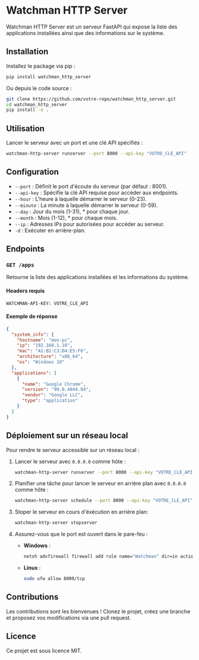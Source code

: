# Watchman HTTP Server

Watchman HTTP Server est un serveur FastAPI qui expose la liste des applications installées ainsi que des informations sur le système.

## Installation

Installez le package via pip :
```sh
pip install watchman_http_server
```

Ou depuis le code source :
```sh
git clone https://github.com/votre-repo/watchman_http_server.git
cd watchman_http_server
pip install -e .
```

## Utilisation

Lancer le serveur avec un port et une clé API spécifiés :
```sh
watchman-http-server runserver --port 8000 --api-key "VOTRE_CLE_API"
```

## Configuration

- `--port` : Définit le port d'écoute du serveur (par défaut : 8001).
- `--api-key` : Spécifie la clé API requise pour accéder aux endpoints.
- `--hour` : L'heure à laquelle démarrer le serveur (0-23).
- `--minute` : La minute à laquelle démarrer le serveur (0-59).
- `--day` : Jour du mois (1-31), * pour chaque jour.
- `--month` : Mois (1-12), * pour chaque mois.
- `--ip` : Adresses IPs pour autorisées pour accéder au serveur.
- `-d` : Exécuter en arrière-plan.

## Endpoints

### `GET /apps`
Retourne la liste des applications installées et les informations du système.

#### Headers requis
```http
WATCHMAN-API-KEY: VOTRE_CLE_API
```

#### Exemple de réponse
```json
{
  "system_info": {
    "hostname": "mon-pc",
    "ip": "192.168.1.10",
    "mac": "A1:B2:C3:D4:E5:F6",
    "architecture": "x86_64",
    "os": "Windows 10"
  },
  "applications": [
    {
      "name": "Google Chrome",
      "version": "99.0.4844.84",
      "vendor": "Google LLC",
      "type": "application"
    }
  ]
}
```

## Déploiement sur un réseau local

Pour rendre le serveur accessible sur un réseau local :
1. Lancer le serveur avec `0.0.0.0` comme hôte :
   ```sh
   watchman-http-server runserver --port 8000 --api-key "VOTRE_CLE_API"
   ```
2. Planifier une tâche pour lancer le serveur en arrière plan avec `0.0.0.0` comme hôte :
     ```sh
   watchman-http-server schedule --port 8000 --api-key "VOTRE_CLE_API" --hour "heure" --minute "minute" --day "day" --month "month" --d
   ```
   
3. Stoper le serveur en cours d'éxécution  en arrière plan:
     ```sh
   watchman-http-server stopserver
   ```
4. Assurez-vous que le port est ouvert dans le pare-feu :
   - **Windows** :
     ```sh
     netsh advfirewall firewall add rule name="Watchman" dir=in action=allow protocol=TCP localport=8000
     ```
   - **Linux** :
     ```sh
     sudo ufw allow 8000/tcp
     ```

## Contributions

Les contributions sont les bienvenues ! Clonez le projet, créez une branche et proposez vos modifications via une pull request.

## Licence

Ce projet est sous licence MIT.
